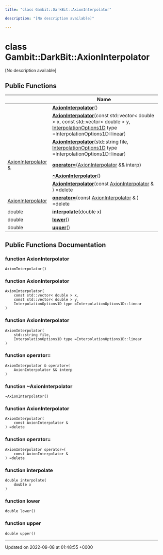 ```yaml
---
title: "class Gambit::DarkBit::AxionInterpolator"

description: "[No description available]"

---
```


# class Gambit::DarkBit::AxionInterpolator



[No description available]

## Public Functions

|                | Name           |
| -------------- | -------------- |
| | **[AxionInterpolator](/documentation/code/classes/classgambit_1_1darkbit_1_1axioninterpolator/#function-gambitdarkbitaxioninterpolator-axioninterpolator)**() |
| | **[AxionInterpolator](/documentation/code/classes/classgambit_1_1darkbit_1_1axioninterpolator/#function-gambitdarkbitaxioninterpolator-axioninterpolator)**(const std::vector< double > x, const std::vector< double > y, [InterpolationOptions1D](/documentation/code/namespaces/namespacegambit_1_1darkbit/#enum-gambitdarkbit-interpolationoptions1d) type =InterpolationOptions1D::linear) |
| | **[AxionInterpolator](/documentation/code/classes/classgambit_1_1darkbit_1_1axioninterpolator/#function-gambitdarkbitaxioninterpolator-axioninterpolator)**(std::string file, [InterpolationOptions1D](/documentation/code/namespaces/namespacegambit_1_1darkbit/#enum-gambitdarkbit-interpolationoptions1d) type =InterpolationOptions1D::linear) |
| [AxionInterpolator](/documentation/code/classes/classgambit_1_1darkbit_1_1axioninterpolator/) & | **[operator=](/documentation/code/classes/classgambit_1_1darkbit_1_1axioninterpolator/#function-gambitdarkbitaxioninterpolator-operator)**([AxionInterpolator](/documentation/code/classes/classgambit_1_1darkbit_1_1axioninterpolator/) && interp) |
| | **[~AxionInterpolator](/documentation/code/classes/classgambit_1_1darkbit_1_1axioninterpolator/#function-gambitdarkbitaxioninterpolator-axioninterpolator)**() |
| | **[AxionInterpolator](/documentation/code/classes/classgambit_1_1darkbit_1_1axioninterpolator/#function-gambitdarkbitaxioninterpolator-axioninterpolator)**(const [AxionInterpolator](/documentation/code/classes/classgambit_1_1darkbit_1_1axioninterpolator/) & ) =delete |
| [AxionInterpolator](/documentation/code/classes/classgambit_1_1darkbit_1_1axioninterpolator/) | **[operator=](/documentation/code/classes/classgambit_1_1darkbit_1_1axioninterpolator/#function-gambitdarkbitaxioninterpolator-operator)**(const [AxionInterpolator](/documentation/code/classes/classgambit_1_1darkbit_1_1axioninterpolator/) & ) =delete |
| double | **[interpolate](/documentation/code/classes/classgambit_1_1darkbit_1_1axioninterpolator/#function-gambitdarkbitaxioninterpolator-interpolate)**(double x) |
| double | **[lower](/documentation/code/classes/classgambit_1_1darkbit_1_1axioninterpolator/#function-gambitdarkbitaxioninterpolator-lower)**() |
| double | **[upper](/documentation/code/classes/classgambit_1_1darkbit_1_1axioninterpolator/#function-gambitdarkbitaxioninterpolator-upper)**() |

## Public Functions Documentation

### function AxionInterpolator

```
AxionInterpolator()
```


### function AxionInterpolator

```
AxionInterpolator(
    const std::vector< double > x,
    const std::vector< double > y,
    InterpolationOptions1D type =InterpolationOptions1D::linear
)
```


### function AxionInterpolator

```
AxionInterpolator(
    std::string file,
    InterpolationOptions1D type =InterpolationOptions1D::linear
)
```


### function operator=

```
AxionInterpolator & operator=(
    AxionInterpolator && interp
)
```


### function ~AxionInterpolator

```
~AxionInterpolator()
```


### function AxionInterpolator

```
AxionInterpolator(
    const AxionInterpolator & 
) =delete
```


### function operator=

```
AxionInterpolator operator=(
    const AxionInterpolator & 
) =delete
```


### function interpolate

```
double interpolate(
    double x
)
```


### function lower

```
double lower()
```


### function upper

```
double upper()
```


-------------------------------

Updated on 2022-09-08 at 01:48:55 +0000